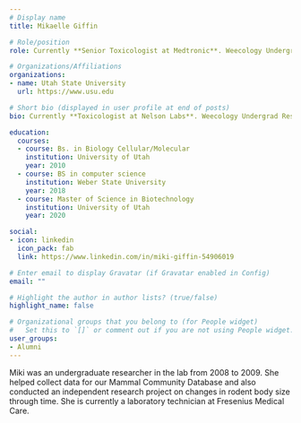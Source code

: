 ```yaml
---
# Display name
title: Mikaelle Giffin

# Role/position
role: Currently **Senior Toxicologist at Medtronic**. Weecology Undergrad Researcher

# Organizations/Affiliations
organizations:
- name: Utah State University
  url: https://www.usu.edu

# Short bio (displayed in user profile at end of posts)
bio: Currently **Toxicologist at Nelson Labs**. Weecology Undergrad Researcher

education:
  courses:
  - course: Bs. in Biology Cellular/Molecular
    institution: University of Utah
    year: 2010
  - course: BS in computer science
    institution: Weber State University
    year: 2018
  - course: Master of Science in Biotechnology
    institution: University of Utah
    year: 2020

social:
- icon: linkedin
  icon_pack: fab
  link: https://www.linkedin.com/in/miki-giffin-54906019

# Enter email to display Gravatar (if Gravatar enabled in Config)
email: ""

# Highlight the author in author lists? (true/false)
highlight_name: false

# Organizational groups that you belong to (for People widget)
#   Set this to `[]` or comment out if you are not using People widget.
user_groups:
- Alumni
---
```


Miki was an undergraduate researcher in the lab from 2008 to 2009. She helped collect data for our Mammal Community Database and also conducted an independent research project on changes in rodent body size through time. She is currently a laboratory technician at Fresenius Medical Care.
